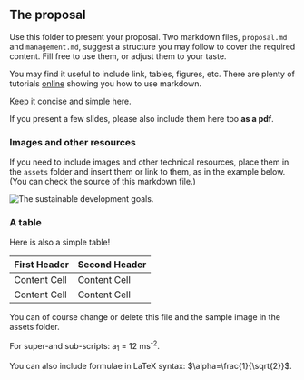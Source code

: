 ## The proposal

Use this folder to present your proposal. Two markdown files, `proposal.md` and `management.md`, suggest a structure you may follow to cover the required content. Fill free to use them, or adjust them to your taste.

You may find it useful to include link, tables, figures, etc. There are plenty of tutorials [online](https://docs.github.com/en/get-started/writing-on-github/getting-started-with-writing-and-formatting-on-github/basic-writing-and-formatting-syntax) showing you how to use markdown.

Keep it concise and simple here.

If you present a few slides, please also include them here too **as a pdf**.



### Images and other resources

If you need to include images and other technical resources, place them in the `assets` folder and insert them or link to them, as in the example below. (You can check the source of this markdown file.)

![The sustainable development goals.](assets/SDG_source_UN.org.svg)


### A table

Here is also a simple table!

| First Header  | Second Header |
| ------------- | ------------- |
| Content Cell  | Content Cell  |
| Content Cell  | Content Cell  |


You can of course change or delete this file and the sample image in the assets folder.

For super-and sub-scripts: a<sub>1</sub> = 12 ms<sup>-2</sup>.

You can also include formulae in LaTeX syntax: $\alpha=\frac{1}{\sqrt{2}}$.


